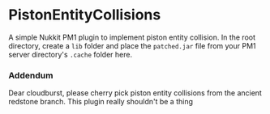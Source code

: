 
# PistonEntityCollisions

A simple Nukkit PM1 plugin to implement piston entity collision.
In the root directory, create a `lib` folder and place the `patched.jar` file from your PM1 server directory's `.cache` folder here.

### Addendum

Dear cloudburst, please cherry pick piston entity collisions from the ancient redstone branch. This plugin really shouldn't be a thing

